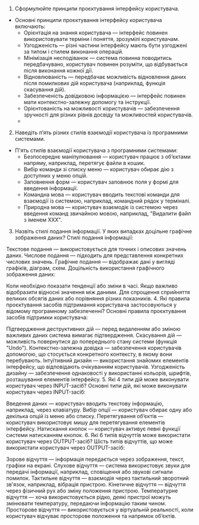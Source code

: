 1. Сформулюйте принципи проєктування інтерфейсу користувача.
* Основні принципи проєктування інтерфейсу користувача включають:
  - Орієнтація на знання користувача — інтерфейс повинен використовувати терміни і поняття, зрозумілі користувачам.
  - Узгодженість — різні частини інтерфейсу мають бути узгоджені за типом і стилем виконання операцій.
  - Мінімізація несподіванок — система повинна поводитись передбачувано, користувач повинен розуміти, що відбувається після виконання кожної дії.
  - Відновлюваність — передбачає можливість відновлення даних після помилкових дій користувача (наприклад, функція скасування дій).
  - Забезпеченість довідковою інформацією — інтерфейс повинен мати контекстно-залежну допомогу та інструкції.
  - Орієнтованість на можливості користувачів — забезпечення зручності для різних рівнів досвіду та можливостей користувачів.
  - 
2. Наведіть п’ять різних стилів взаємодії користувача із програмними системами.
* П'ять стилів взаємодії користувача з програмними системами:
  - Безпосереднє маніпулювання — користувач працює з об’єктами напряму, наприклад, перетягує файли в кошик.
  - Вибір команди зі списку меню — користувач обирає дію з доступних у меню опцій.
  - Заповнення форм — користувач заповнює поля у формі для введення інформації.
  - Командна мова — користувач вводить текстові команди для взаємодії із системою, наприклад, командний рядок у терміналі.
  - Природна мова — користувач взаємодіє із системою через введення команд звичайною мовою, наприклад, "Видалити файл з іменем XXX".
3. Назвіть стилі подання інформації. У яких випадках доцільне графічне зображення даних?
Стилі подання інформації:

Текстове подання — використовується для точних і описових значень даних.
Числове подання — підходить для представлення конкретних числових значень.
Графічне подання — відображає дані у вигляді графіків, діаграм, схем.
Доцільність використання графічного зображення даних:

Коли необхідно показати тенденції або зміни в часі.
Якщо важливо відобразити відносні значення між даними.
Для спрощення сприйняття великих обсягів даних або порівняння різних показників.
4. Які правила проєктування засобів підтримання користувача застосовуються у відомому програмному забезпеченні?
Основні правила проєктування засобів підтримки користувача:

Підтвердження деструктивних дій — перед видаленням або зміною важливих даних система вимагає підтвердження.
Скасування дій — можливість повернутися до попереднього стану системи (функція "Undo").
Контекстно-залежна довідка — забезпечення користувачів допомогою, що стосується конкретного контексту, в якому вони перебувають.
Інтуїтивний дизайн — використання знайомих елементів інтерфейсу, що відповідають очікуванням користувачів.
Узгодженість дизайну — забезпечення однаковості у використанні кольорів, шрифтів, розташування елементів інтерфейсу.
5. Які 4 типи дій може виконувати користувач через INPUT-засіб?
Основні типи дій, які може виконувати користувач через INPUT-засіб:

Введення даних — користувач вводить текстову інформацію, наприклад, через клавіатуру.
Вибір опції — користувач обирає одну або декілька опцій із меню або списку.
Перетягування об’єктів — користувач використовує мишу для перетягування елементів інтерфейсу.
Натискання кнопок — користувач активує певні функції системи натисканням кнопок.
6. Які 6 типів відчуттів може використати користувач через OUTPUT-засіб?
Шість типів відчуттів, що може використати користувач через OUTPUT-засіб:

Зорове відчуття — інформація передається через зображення, текст, графіки на екрані.
Слухове відчуття — система використовує звуки для передачі інформації, наприклад, сповіщення або звукові сигнали помилок.
Тактильне відчуття — взаємодія через тактильний зворотний зв'язок, наприклад, вібрація пристрою.
Кінетичне відчуття — відчуття через фізичний рух або зміну положення пристрою.
Температурне відчуття — хоча використовується рідко, деякі пристрої можуть змінювати температуру, передаючи інформацію таким чином.
Просторове відчуття — використовується у віртуальній реальності, коли користувач відчуває просторове положення та напрямок об’єктів.
